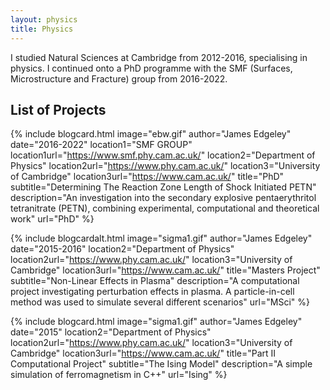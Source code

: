 ```yaml
---
layout: physics
title: Physics
---
```


I studied Natural Sciences at Cambridge from 2012-2016, specialising in physics.  I continued onto a PhD programme with the SMF (Surfaces, Microstructure and Fracture) group from 2016-2022.

## List of Projects

{% include blogcard.html image="ebw.gif" author="James Edgeley" date="2016-2022" 
location1="SMF GROUP" location1url="https://www.smf.phy.cam.ac.uk/" location2="Department of Physics" location2url="https://www.phy.cam.ac.uk/" location3="University of Cambridge" location3url="https://www.cam.ac.uk/" 
title="PhD" subtitle="Determining The Reaction Zone Length of Shock Initiated PETN"
description="An investigation into the secondary explosive pentaerythritol tetranitrate (PETN), combining experimental, computational and theoretical work"
url="PhD" %}

{% include blogcardalt.html image="sigma1.gif" author="James Edgeley" date="2015-2016"
location2="Department of Physics" location2url="https://www.phy.cam.ac.uk/" location3="University of Cambridge" location3url="https://www.cam.ac.uk/"
title="Masters Project" subtitle="Non-Linear Effects in Plasma"
description="A computational project investigating perturbation effects in plasma.  A particle-in-cell method was used to simulate several different scenarios"
url="MSci" %}

{% include blogcard.html image="sigma1.gif" author="James Edgeley" date="2015"
location2="Department of Physics" location2url="https://www.phy.cam.ac.uk/" location3="University of Cambridge" location3url="https://www.cam.ac.uk/"
title="Part II Computational Project" subtitle="The Ising Model"
description="A simple simulation of ferromagnetism in C++"
url="Ising" %}